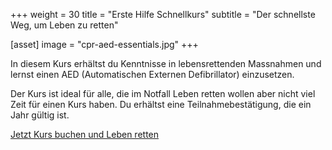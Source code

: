 +++
weight = 30
title = "Erste Hilfe Schnellkurs"
subtitle = "Der schnellste Weg, um Leben zu retten"

[asset]
  image = "cpr-aed-essentials.jpg"
+++

In diesem Kurs erhältst du Kenntnisse in lebensrettenden Massnahmen und lernst einen AED (Automatischen Externen Defibrillator) einzusetzen.

Der Kurs ist ideal für alle, die im Notfall Leben retten wollen aber nicht viel Zeit für einen Kurs haben.
Du erhältst eine Teilnahmebestätigung, die ein Jahr gültig ist.

[Jetzt Kurs buchen und Leben retten](/kurse/hlw-und-aed/)
